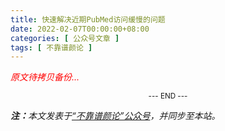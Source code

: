 ```yaml
---
title: 快速解决近期PubMed访问缓慢的问题
date: 2022-02-07T00:00:00+08:00
categories: [ 公众号文章 ]
tags: [ 不靠谱颜论 ]
---
```


<font color=red><i>原文待拷贝备份...</i></font>

<center><small>--- END ---</small></center>

<i><b>注：</b>本文发表于[“不靠谱颜论”公众号](https://mp.weixin.qq.com/s/pvKBfhqTeQAE7u5Tio7c7A)，并同步至本站。</i>
